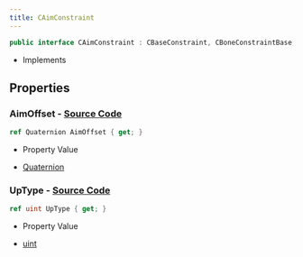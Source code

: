 ```yaml
---
title: CAimConstraint
---
```


```csharp
public interface CAimConstraint : CBaseConstraint, CBoneConstraintBase, ISchemaClass<CBoneConstraintBase>, ISchemaClass<CBaseConstraint>, ISchemaClass<CAimConstraint>, ISchemaField, ISchemaClass, INativeHandle
```

- Implements

## Properties

### **AimOffset** - [Source Code](https://github.com/swiftly-solution/swiftlys2/blob/main/managed/src/SwiftlyS2.Generated/Schemas/Interfaces/CAimConstraint.cs#L16)

```csharp
ref Quaternion AimOffset { get; }
```

- Property Value

- [Quaternion](/docs/api/shared/natives/quaternion)

### **UpType** - [Source Code](https://github.com/swiftly-solution/swiftlys2/blob/main/managed/src/SwiftlyS2.Generated/Schemas/Interfaces/CAimConstraint.cs#L18)

```csharp
ref uint UpType { get; }
```

- Property Value

- [uint](https://learn.microsoft.com/dotnet/api/system.uint32)


